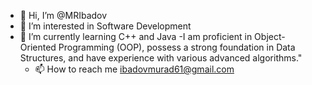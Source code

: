 - 👋 Hi, I’m @MRIbadov
- 👀 I’m interested in Software Development
- 🌱 I’m currently learning C++ and Java
 -I am proficient in Object-Oriented Programming (OOP), possess a strong foundation in Data Structures, and have experience with various advanced algorithms."
  - 📫 How to reach me ibadovmurad61@gmail.com
<!---
MRIbadov/MRIbadov is a ✨ special ✨ repository because its `README.md` (this file) appears on your GitHub profile.
You can click the Preview link to take a look at your changes.
--->
